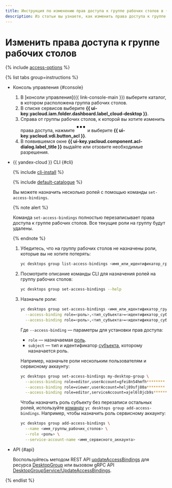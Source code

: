 ```yaml
---
title: Инструкция по изменению прав доступа к группе рабочих столов в {{ cloud-desktop-full-name }}
description: Из статьи вы узнаете, как изменить права доступа к группе рабочих столов в {{ cloud-desktop-full-name }}.
---
```


# Изменить права доступа к группе рабочих столов

{% include [access-options](../../../_includes/cloud-desktop/access-options.md) %}

{% list tabs group=instructions %}

- Консоль управления {#console}

  1. В [консоли управления]({{ link-console-main }}) выберите каталог, в котором расположена группа рабочих столов.
  1. В списке сервисов выберите **{{ ui-key.yacloud.iam.folder.dashboard.label_cloud-desktop }}**.
  1. Справа от группы рабочих столов, к которой вы хотите изменить права доступа, нажмите ![image](../../../_assets/console-icons/ellipsis.svg) и выберите **{{ ui-key.yacloud.vdi.button_acl }}**.
  1. В появившемся окне **{{ ui-key.yacloud.component.acl-dialog.label_title }}** выдайте или отзовите необходимые разрешения.

- {{ yandex-cloud }} CLI {#cli}

  {% include [cli-install](../../../_includes/cli-install.md) %}

  {% include [default-catalogue](../../../_includes/default-catalogue.md) %}

  Вы можете назначить несколько ролей с помощью команды `set-access-bindings`.

  {% note alert %}

  Команда `set-access-bindings` полностью перезаписывает права доступа к группе рабочих столов. Все текущие роли на группу будут удалены.

  {% endnote %}

  1. Убедитесь, что на группу рабочих столов не назначены роли, которые вы не хотите потерять:

     ```bash
     yc desktops group list-access-bindings <имя_или_идентификатор_группы_рабочих_столов>
     ```

  1. Посмотрите описание команды CLI для назначения ролей на группу рабочих столов:

     ```bash
     yc desktops group set-access-bindings --help
     ```

  1. Назначьте роли:

      ```bash
      yc desktops group set-access-bindings <имя_или_идентификатор_группы_рабочих_столов> \
        --access-binding role=<роль>,<тип_субъекта>=<идентификатор_субъекта> \
        --access-binding role=<роль>,<тип_субъекта>=<идентификатор_субъекта>
      ```

      Где `--access-binding` — параметры для установки прав доступа:

      * `role` — назначаемая [роль](../../security/index.md#roles-list).
      * `subject` — тип и идентификатор [субъекта](../../../iam/concepts/access-control/index.md#subject), которому назначается роль.

      Например, назначьте роли нескольким пользователям и сервисному аккаунту:

      ```bash
      yc desktops group set-access-bindings my-desktop-group \
        --access-binding role=editor,userAccount=gfei8n54hmfh******** \
        --access-binding role=viewer,userAccount=helj89sfj80a******** \
        --access-binding role=editor,serviceAccount=ajel6l0jcb9s********
      ```

      Чтобы назначить роль субъекту без перезаписи остальных ролей, используйте [команду](../../../cli/cli-ref/desktops/cli-ref/group/add-access-bindings.md) `yc desktops group add-access-bindings`. Например, чтобы назначить роль сервисному аккаунту:

      ```bash
      yc desktops group add-access-bindings \
        --name <имя_группы_рабочих_столов> \
        --role <роль> \
        --service-account-name <имя_сервисного_аккаунта>
      ```

- API {#api}

  Воспользуйтесь методом REST API [updateAccessBindings](../../api-ref/DesktopGroup/updateAccessBindings.md) для ресурса [DesktopGroup](../../api-ref/DesktopGroup/index.md) или вызовом gRPC API [DesktopGroupService/UpdateAccessBindings](../../api-ref/grpc/DesktopGroup/updateAccessBindings.md).

{% endlist %}

